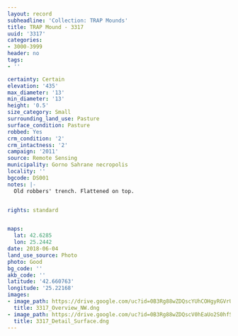 ```yaml
---
layout: record
subheadline: 'Collection: TRAP Mounds'
title: TRAP Mound - 3317
uuid: '3317'
categories:
- 3000-3999
header: no
tags:
- ''

certainty: Certain
elevation: '435'
max_diameter: '13'
min_diameter: '13'
height: '0.5'
size_category: Small
surrounding_land_use: Pasture
surface_condition: Pasture
robbed: Yes
crm_condition: '2'
crm_intactness: '2'
campaign: '2011'
source: Remote Sensing
municipality: Gorno Sahrane necropolis
locality: ''
bgcode: DS001
notes: |-
  Old robbers' trench. Flattened on top.


rights: standard


maps:
  lat: 42.6285
  lon: 25.2442
date: 2018-06-04
land_use_source: Photo
photo: Good
bg_code: ''
akb_code: ''
latitude: '42.660763'
longitude: '25.22168'
images:
- image_path: https://drive.google.com/uc?id=0B3Rg88wZDQscYUhCOHgyRGVrUm8
  title: 3317_Overview_NW.dng
- image_path: https://drive.google.com/uc?id=0B3Rg88wZDQscV0hEaUo2S0hfSk0
  title: 3317_Detail_Surface.dng
---
```

